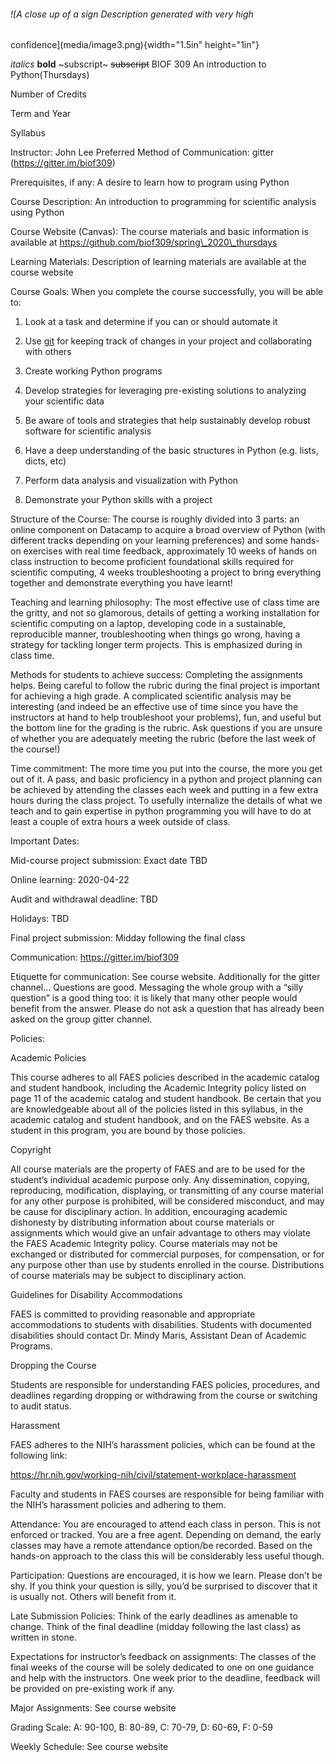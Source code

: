 ###### ![A close up of a sign Description generated with very high
confidence](media/image3.png){width="1.5in" height="1in"}

_italics_ **bold** ~subscript~ ~~subscript~~
BIOF 309 An introduction to Python(Thursdays)

Number of Credits

Term and Year

Syllabus

Instructor: John Lee
Preferred Method of Communication: gitter (https://gitter.im/biof309)

Prerequisites, if any: A desire to learn how to program using Python

Course Description: An introduction to programming for scientific
analysis using Python

Course Website (Canvas): The course materials and basic information is
available at https://github.com/biof309/spring\_2020\_thursdays

Learning Materials: Description of learning materials are available at
the course website

Course Goals: When you complete the course successfully, you will be
able to:

1.  Look at a task and determine if you can or should automate it

2.  Use [git](https://git-scm.com/) for keeping track of changes in your
    project and collaborating with others

3.  Create working Python programs

4.  Develop strategies for leveraging pre-existing solutions to
    analyzing your scientific data

5.  Be aware of tools and strategies that help sustainably develop
    robust software for scientific analysis

6.  Have a deep understanding of the basic structures in Python (e.g.
    lists, dicts, etc)

7.  Perform data analysis and visualization with Python

8.  Demonstrate your Python skills with a project

Structure of the Course: The course is roughly divided into 3 parts: an
online component on Datacamp to acquire a broad overview of Python (with
different tracks depending on your learning preferences) and some
hands-on exercises with real time feedback, approximately 10 weeks of
hands on class instruction to become proficient foundational skills
required for scientific computing, 4 weeks troubleshooting a project to
bring everything together and demonstrate everything you have learnt!

Teaching and learning philosophy: The most effective use of class time
are the gritty, and not so glamorous, details of getting a working
installation for scientific computing on a laptop, developing code in a
sustainable, reproducible manner, troubleshooting when things go wrong,
having a strategy for tackling longer term projects. This is emphasized
during in class time.

Methods for students to achieve success: Completing the assignments
helps. Being careful to follow the rubric during the final project is
important for achieving a high grade. A complicated scientific analysis
may be interesting (and indeed be an effective use of time since you
have the instructors at hand to help troubleshoot your problems), fun,
and useful but the bottom line for the grading is the rubric. Ask
questions if you are unsure of whether you are adequately meeting the
rubric (before the last week of the course!)

Time commitment: The more time you put into the course, the more you get
out of it. A pass, and basic proficiency in a python and project
planning can be achieved by attending the classes each week and putting
in a few extra hours during the class project. To usefully internalize
the details of what we teach and to gain expertise in python programming
you will have to do at least a couple of extra hours a week outside of
class.

Important Dates:

Mid-course project submission: Exact date TBD

Online learning: 2020-04-22

Audit and withdrawal deadline: TBD

Holidays: TBD

Final project submission: Midday following the final class

Communication: https://gitter.im/biof309

Etiquette for communication: See course website. Additionally for the
gitter channel… Questions are good. Messaging the whole group with a
“silly question” is a good thing too: it is likely that many other
people would benefit from the answer. Please do not ask a question that
has already been asked on the group gitter channel.

Policies:

Academic Policies

This course adheres to all FAES policies described in the academic
catalog and student handbook, including the Academic Integrity policy
listed on page 11 of the academic catalog and student handbook. Be
certain that you are knowledgeable about all of the policies listed in
this syllabus, in the academic catalog and student handbook, and on the
FAES website. As a student in this program, you are bound by those
policies.

Copyright

All course materials are the property of FAES and are to be used for the
student’s individual academic purpose only. Any dissemination, copying,
reproducing, modification, displaying, or transmitting of any course
material for any other purpose is prohibited, will be considered
misconduct, and may be cause for disciplinary action. In addition,
encouraging academic dishonesty by distributing information about course
materials or assignments which would give an unfair advantage to others
may violate the FAES Academic Integrity policy. Course materials may not
be exchanged or distributed for commercial purposes, for compensation,
or for any purpose other than use by students enrolled in the course.
Distributions of course materials may be subject to disciplinary action.

Guidelines for Disability Accommodations

FAES is committed to providing reasonable and appropriate accommodations
to students with disabilities. Students with documented disabilities
should contact Dr. Mindy Maris, Assistant Dean of Academic Programs.

Dropping the Course

Students are responsible for understanding FAES policies, procedures,
and deadlines regarding dropping or withdrawing from the course or
switching to audit status.

Harassment

FAES adheres to the NIH’s harassment policies, which can be found at the
following link:

<https://hr.nih.gov/working-nih/civil/statement-workplace-harassment>

Faculty and students in FAES courses are responsible for being familiar
with the NIH’s harassment policies and adhering to them.

Attendance: You are encouraged to attend each class in person. This is
not enforced or tracked. You are a free agent. Depending on demand, the
early classes may have a remote attendance option/be recorded. Based on
the hands-on approach to the class this will be considerably less useful
though.

Participation: Questions are encouraged, it is how we learn. Please
don’t be shy. If you think your question is silly, you’d be surprised to
discover that it is usually not. Others will benefit from it.

Late Submission Policies: Think of the early deadlines as amenable to
change. Think of the final deadline (midday following the last class) as
written in stone.

Expectations for instructor’s feedback on assignments: The classes of
the final weeks of the course will be solely dedicated to one on one
guidance and help with the instructors. One week prior to the deadline,
feedback will be provided on pre-existing work if any.

Major Assignments: See course website

Grading Scale: A: 90-100, B: 80-89, C: 70-79, D: 60-69, F: 0-59

Weekly Schedule: See course website
